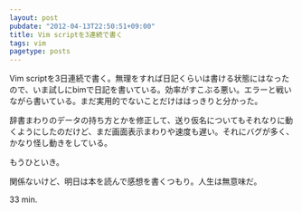 ```yaml
---
layout: post
pubdate: "2012-04-13T22:50:51+09:00"
title: Vim scriptを3連続で書く
tags: vim
pagetype: posts
---
```

Vim scriptを3日連続で書く。無理をすれば日記くらいは書ける状態にはなったので、いま試しにbimで日記を書いている。効率がすこぶる悪い。エラーと戦いながら書いている。まだ実用的でないことだけははっきりと分かった。

辞書まわりのデータの持ち方とかを修正して、送り仮名についてもそれなりに動くようにしたのだけど、まだ画面表示まわりや速度も遅い。それにバグが多く、かなり怪し動きをしている。

もうひといき。

関係ないけど、明日は本を読んで感想を書くつもり。人生は無意味だ。

33 min.
